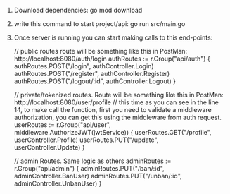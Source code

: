 1. Download dependencies: go mod download
2. write this command to start project/api: go run src/main.go

3. Once server is running you can start making calls to this end-points:

   // public routes route will be something like this in PostMan: http://localhost:8080/auth/login
   authRoutes := r.Group("api/auth")
   {
   authRoutes.POST("/login", authController.Login)
   authRoutes.POST("/register", authController.Register)
   authRoutes.POST("/logout/:id", authController.Logout)
   }

   // private/tokenized routes. Route will be something like this in PostMan: http://localhost:8080/user/profile
   // this time as you can see in the line 14, to make call the function, first you need to validate a middleware authorization, you can get this using the middleware from auth request.
   userRoutes := r.Group("api/user", middleware.AuthorizeJWT(jwtService))
   {
   userRoutes.GET("/profile", userController.Profile)
   userRoutes.PUT("/update", userController.Update)
   }

   // admin Routes. Same logic as others
   adminRoutes := r.Group("api/admin")
   {
   adminRoutes.PUT("/ban/:id", adminController.BanUser)
   adminRoutes.PUT("/unban/:id", adminController.UnbanUser)
   }

